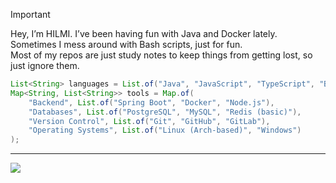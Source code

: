 > [!IMPORTANT]  
> Hey, I’m HILMI. I’ve been having fun with Java and Docker lately.    
> Sometimes I mess around with Bash scripts, just for fun.      
> Most of my repos are just study notes to keep things from getting lost, so just ignore them.    
```java
List<String> languages = List.of("Java", "JavaScript", "TypeScript", "Bash");
Map<String, List<String>> tools = Map.of(
    "Backend", List.of("Spring Boot", "Docker", "Node.js"),
    "Databases", List.of("PostgreSQL", "MySQL", "Redis (basic)"),
    "Version Control", List.of("Git", "GitHub", "GitLab"),
    "Operating Systems", List.of("Linux (Arch-based)", "Windows")
);
```
---
![](https://komarev.com/ghpvc/?username=reimiii&style=for-the-badge&label=VIEWS+COUNT)

